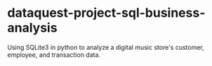 # dataquest-project-sql-business-analysis
Using SQLite3 in python to analyze a digital music store's customer, employee, and transaction data.
